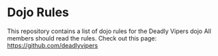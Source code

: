 Dojo Rules
==========

This repository contains a list of dojo rules for the Deadly Vipers dojo
All members should read the rules.
Check out this page: https://github.com/deadlyvipers

